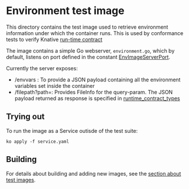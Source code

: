 # Environment test image

This directory contains the test image used to retrieve environment information
under which the container runs. This is used by conformance tests to verify
Knative [run-time contract](/docs/runtime-contract.md)

The image contains a simple Go webserver, `environment.go`, which by default,
listens on port defined in the constant
[EnvImageServerPort](/test/conformance/constants.go).

Currently the server exposes:

- /envvars : To provide a JSON payload containing all the environment variables
  set inside the container
- /filepath?path=<path-to-file>: Provides FileInfo for the <path-to-file>
  query-param. The JSON payload returned as response is specified in
  [runtime_contract_types](../../conformance/runtime_contract_types.go)

## Trying out

To run the image as a Service outisde of the test suite:

`ko apply -f service.yaml`

## Building

For details about building and adding new images, see the
[section about test images](/test/README.md#test-images).
